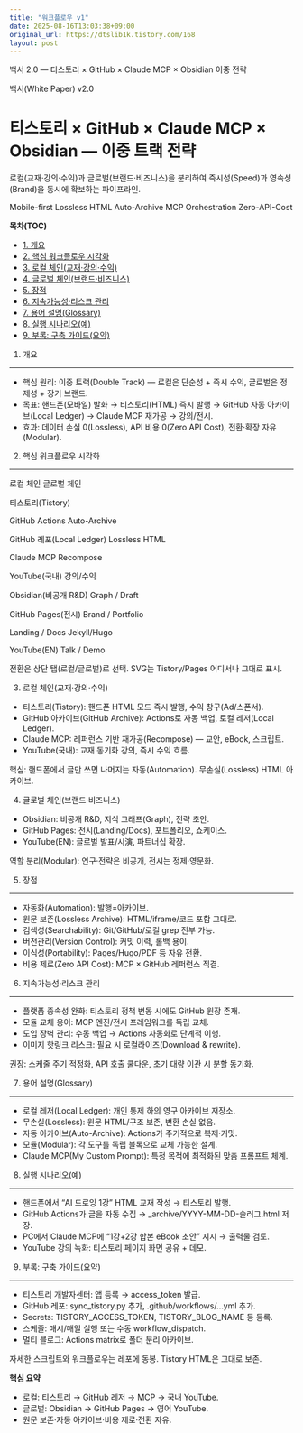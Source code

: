 ```yaml
---
title: "워크플로우 v1"
date: 2025-08-16T13:03:38+09:00
original_url: https://dtslib1k.tistory.com/168
layout: post
---
```


백서 2.0 — 티스토리 × GitHub × Claude MCP × Obsidian 이중 전략




백서(White Paper) v2.0

티스토리 × GitHub × Claude MCP × Obsidian — 이중 트랙 전략
================================================

로컬(교재·강의·수익)과 글로벌(브랜드·비즈니스)을 분리하여 즉시성(Speed)과 영속성(Brand)을 동시에 확보하는 파이프라인.

Mobile-first
Lossless HTML
Auto-Archive
MCP Orchestration
Zero-API-Cost

**목차(TOC)**

* [1. 개요](#overview)
* [2. 핵심 워크플로우 시각화](#workflows)
* [3. 로컬 체인(교재·강의·수익)](#local)
* [4. 글로벌 체인(브랜드·비즈니스)](#global)
* [5. 장점](#benefits)
* [6. 지속가능성·리스크 관리](#risk)
* [7. 용어 설명(Glossary)](#glossary)
* [8. 실행 시나리오(예)](#scenario)
* [9. 부록: 구축 가이드(요약)](#appendix)

1) 개요
-----

* 핵심 원리: 이중 트랙(Double Track) — 로컬은 단순성 + 즉시 수익, 글로벌은 정제성 + 장기 브랜드.
* 목표: 핸드폰(모바일) 발화 → 티스토리(HTML) 즉시 발행 → GitHub 자동 아카이브(Local Ledger) → Claude MCP 재가공 → 강의/전시.
* 효과: 데이터 손실 0(Lossless), API 비용 0(Zero API Cost), 전환·확장 자유(Modular).

2) 핵심 워크플로우 시각화
---------------

로컬 체인
글로벌 체인

티스토리(Tistory)

GitHub Actions
Auto-Archive

GitHub 레포(Local Ledger)
Lossless HTML

Claude MCP
Recompose

YouTube(국내)
강의/수익

Obsidian(비공개 R&D)
Graph / Draft

GitHub Pages(전시)
Brand / Portfolio

Landing / Docs
Jekyll/Hugo

YouTube(EN)
Talk / Demo

전환은 상단 탭(로컬/글로벌)로 선택. SVG는 Tistory/Pages 어디서나 그대로 표시.

3) 로컬 체인(교재·강의·수익)

* 티스토리(Tistory): 핸드폰 HTML 모드 즉시 발행, 수익 창구(Ad/스폰서).
* GitHub 아카이브(GitHub Archive): Actions로 자동 백업, 로컬 레저(Local Ledger).
* Claude MCP: 레퍼런스 기반 재가공(Recompose) — 교안, eBook, 스크립트.
* YouTube(국내): 교재 동기화 강의, 즉시 수익 흐름.

핵심: 핸드폰에서 글만 쓰면 나머지는 자동(Automation). 무손실(Lossless) HTML 아카이브.


4) 글로벌 체인(브랜드·비즈니스)

* Obsidian: 비공개 R&D, 지식 그래프(Graph), 전략 초안.
* GitHub Pages: 전시(Landing/Docs), 포트폴리오, 쇼케이스.
* YouTube(EN): 글로벌 발표/시演, 파트너십 확장.

역할 분리(Modular): 연구·전략은 비공개, 전시는 정제·영문화.

5) 장점
-----

* 자동화(Automation): 발행=아카이브.
* 원문 보존(Lossless Archive): HTML/iframe/코드 포함 그대로.
* 검색성(Searchability): Git/GitHub/로컬 grep 전부 가능.
* 버전관리(Version Control): 커밋 이력, 롤백 용이.
* 이식성(Portability): Pages/Hugo/PDF 등 자유 전환.
* 비용 제로(Zero API Cost): MCP × GitHub 레퍼런스 직결.

6) 지속가능성·리스크 관리
---------------

* 플랫폼 종속성 완화: 티스토리 정책 변동 시에도 GitHub 원장 존재.
* 모듈 교체 용이: MCP 엔진/전시 프레임워크를 독립 교체.
* 도입 장벽 관리: 수동 백업 → Actions 자동화로 단계적 이행.
* 이미지 핫링크 리스크: 필요 시 로컬라이즈(Download & rewrite).

권장: 스케줄 주기 적정화, API 호출 쿨다운, 초기 대량 이관 시 분할 동기화.

7) 용어 설명(Glossary)
------------------

* 로컬 레저(Local Ledger): 개인 통제 하의 영구 아카이브 저장소.
* 무손실(Lossless): 원문 HTML/구조 보존, 변환 손실 없음.
* 자동 아카이브(Auto-Archive): Actions가 주기적으로 복제·커밋.
* 모듈(Modular): 각 도구를 독립 블록으로 교체 가능한 설계.
* Claude MCP(My Custom Prompt): 특정 목적에 최적화된 맞춤 프롬프트 체계.

8) 실행 시나리오(예)
-------------

* 핸드폰에서 “AI 드로잉 1강” HTML 교재 작성 → 티스토리 발행.
* GitHub Actions가 글을 자동 수집 → \_archive/YYYY-MM-DD-슬러그.html 저장.
* PC에서 Claude MCP에 “1강+2강 합본 eBook 초안” 지시 → 출력물 검토.
* YouTube 강의 녹화: 티스토리 페이지 화면 공유 + 데모.

9) 부록: 구축 가이드(요약)
-----------------

* 티스토리 개발자센터: 앱 등록 → access\_token 발급.
* GitHub 레포: sync\_tistory.py 추가, .github/workflows/…yml 추가.
* Secrets: TISTORY\_ACCESS\_TOKEN, TISTORY\_BLOG\_NAME 등 등록.
* 스케줄: 매시/매일 실행 또는 수동 workflow\_dispatch.
* 멀티 블로그: Actions matrix로 폴더 분리 아카이브.

자세한 스크립트와 워크플로우는 레포에 동봉. Tistory HTML은 그대로 보존.

**핵심 요약**

* 로컬: 티스토리 → GitHub 레저 → MCP → 국내 YouTube.
* 글로벌: Obsidian → GitHub Pages → 영어 YouTube.
* 원문 보존·자동 아카이브·비용 제로·전환 자유.
